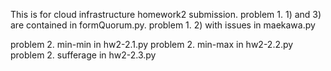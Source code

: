 
This is for cloud infrastructure homework2 submission.
problem 1. 1) and 3) are contained in formQuorum.py.
problem 1. 2) with issues in maekawa.py

problem 2. min-min in hw2-2.1.py
problem 2. min-max in hw2-2.2.py
problem 2. sufferage in hw2-2.3.py
